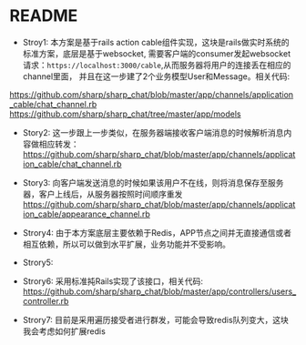 # README

* Stroy1:
本方案是基于rails action cable组件实现，这块是rails做实时系统的标准方案，底层是基于websocket, 需要客户端的consumer发起websocket请求：`https://localhost:3000/cable`,从而服务器将用户的连接丢在相应的channel里面， 并且在这一步建了2个业务模型User和Message。相关代码:

https://github.com/sharp/sharp_chat/blob/master/app/channels/application_cable/chat_channel.rb
https://github.com/sharp/sharp_chat/tree/master/app/models


* Story2:
这一步跟上一步类似，在服务器端接收客户端消息的时候解析消息内容做相应转发：
https://github.com/sharp/sharp_chat/blob/master/app/channels/application_cable/chat_channel.rb

* Story3:
向客户端发送消息的时候如果该用户不在线，则将消息保存至服务器，客户上线后，从服务器按照时间顺序重发
https://github.com/sharp/sharp_chat/blob/master/app/channels/application_cable/appearance_channel.rb

* Strory4:
由于本方案底层主要依赖于Redis，APP节点之间并无直接通信或者相互依赖，所以可以做到水平扩展，业务功能并不受影响。

* Strory5:


* Strory6:
采用标准扽Rails实现了该接口，相关代码: https://github.com/sharp/sharp_chat/blob/master/app/controllers/users_controller.rb

* Strory7:
目前是采用遍历接受者进行群发，可能会导致redis队列变大，这块我会考虑如何扩展redis

